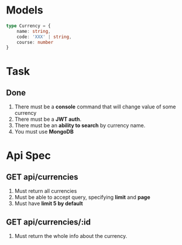 # Models
```ts
type Currency = {
    name: string,
    code: 'XXX' | string,
    course: number
}
```
# Task

## Done
1. There must be a **console** command that will change value of some currency
3. There must be a **JWT auth**.
2. There must be an **ability to search** by currency name.
4. You must use **MongoDB**

# Api Spec
## GET api/currencies
1. Must return all currencies
2. Must be able to accept query, specifying **limit** and **page**
3. Must have **limit 5 by default**

## GET api/currencies/:id
1. Must return the whole info about the currency.
